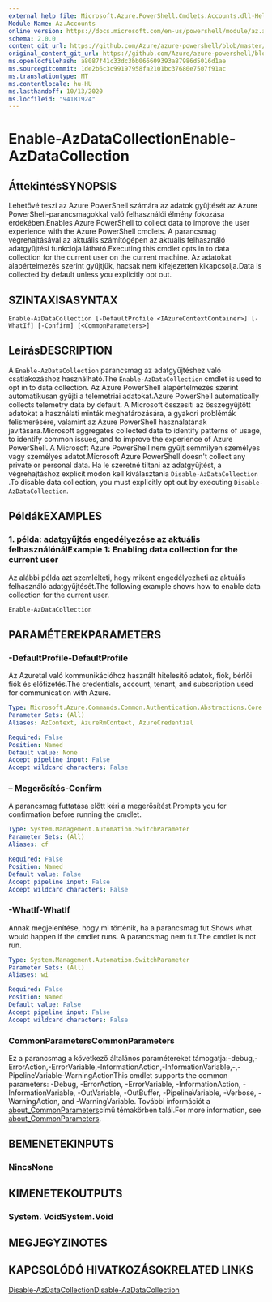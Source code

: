 ```yaml
---
external help file: Microsoft.Azure.PowerShell.Cmdlets.Accounts.dll-Help.xml
Module Name: Az.Accounts
online version: https://docs.microsoft.com/en-us/powershell/module/az.accounts/enable-azdatacollection
schema: 2.0.0
content_git_url: https://github.com/Azure/azure-powershell/blob/master/src/Accounts/Accounts/help/Enable-AzDataCollection.md
original_content_git_url: https://github.com/Azure/azure-powershell/blob/master/src/Accounts/Accounts/help/Enable-AzDataCollection.md
ms.openlocfilehash: a8087f41c33dc3bb066609393a87986d5016d1ae
ms.sourcegitcommit: 1de2b6c3c99197958fa2101bc37680e7507f91ac
ms.translationtype: MT
ms.contentlocale: hu-HU
ms.lasthandoff: 10/13/2020
ms.locfileid: "94181924"
---
```

# <span data-ttu-id="cc41a-101">Enable-AzDataCollection</span><span class="sxs-lookup"><span data-stu-id="cc41a-101">Enable-AzDataCollection</span></span>

## <span data-ttu-id="cc41a-102">Áttekintés</span><span class="sxs-lookup"><span data-stu-id="cc41a-102">SYNOPSIS</span></span>
<span data-ttu-id="cc41a-103">Lehetővé teszi az Azure PowerShell számára az adatok gyűjtését az Azure PowerShell-parancsmagokkal való felhasználói élmény fokozása érdekében.</span><span class="sxs-lookup"><span data-stu-id="cc41a-103">Enables Azure PowerShell to collect data to improve the user experience with the Azure PowerShell cmdlets.</span></span> <span data-ttu-id="cc41a-104">A parancsmag végrehajtásával az aktuális számítógépen az aktuális felhasználó adatgyűjtési funkciója látható.</span><span class="sxs-lookup"><span data-stu-id="cc41a-104">Executing this cmdlet opts in to data collection for the current user on the current machine.</span></span> <span data-ttu-id="cc41a-105">Az adatokat alapértelmezés szerint gyűjtjük, hacsak nem kifejezetten kikapcsolja.</span><span class="sxs-lookup"><span data-stu-id="cc41a-105">Data is collected by default unless you explicitly opt out.</span></span>

## <span data-ttu-id="cc41a-106">SZINTAXISA</span><span class="sxs-lookup"><span data-stu-id="cc41a-106">SYNTAX</span></span>

```
Enable-AzDataCollection [-DefaultProfile <IAzureContextContainer>] [-WhatIf] [-Confirm] [<CommonParameters>]
```

## <span data-ttu-id="cc41a-107">Leírás</span><span class="sxs-lookup"><span data-stu-id="cc41a-107">DESCRIPTION</span></span>

<span data-ttu-id="cc41a-108">A `Enable-AzDataCollection` parancsmag az adatgyűjtéshez való csatlakozáshoz használható.</span><span class="sxs-lookup"><span data-stu-id="cc41a-108">The `Enable-AzDataCollection` cmdlet is used to opt in to data collection.</span></span> <span data-ttu-id="cc41a-109">Az Azure PowerShell alapértelmezés szerint automatikusan gyűjti a telemetriai adatokat.</span><span class="sxs-lookup"><span data-stu-id="cc41a-109">Azure PowerShell automatically collects telemetry data by default.</span></span> <span data-ttu-id="cc41a-110">A Microsoft összesíti az összegyűjtött adatokat a használati minták meghatározására, a gyakori problémák felismerésére, valamint az Azure PowerShell használatának javítására.</span><span class="sxs-lookup"><span data-stu-id="cc41a-110">Microsoft aggregates collected data to identify patterns of usage, to identify common issues, and to improve the experience of Azure PowerShell.</span></span>
<span data-ttu-id="cc41a-111">A Microsoft Azure PowerShell nem gyűjt semmilyen személyes vagy személyes adatot.</span><span class="sxs-lookup"><span data-stu-id="cc41a-111">Microsoft Azure PowerShell doesn't collect any private or personal data.</span></span> <span data-ttu-id="cc41a-112">Ha le szeretné tiltani az adatgyűjtést, a végrehajtáshoz explicit módon kell kiválasztania `Disable-AzDataCollection` .</span><span class="sxs-lookup"><span data-stu-id="cc41a-112">To disable data collection, you must explicitly opt out by executing `Disable-AzDataCollection`.</span></span>

## <span data-ttu-id="cc41a-113">Példák</span><span class="sxs-lookup"><span data-stu-id="cc41a-113">EXAMPLES</span></span>

### <span data-ttu-id="cc41a-114">1. példa: adatgyűjtés engedélyezése az aktuális felhasználónál</span><span class="sxs-lookup"><span data-stu-id="cc41a-114">Example 1: Enabling data collection for the current user</span></span>

<span data-ttu-id="cc41a-115">Az alábbi példa azt szemlélteti, hogy miként engedélyezheti az aktuális felhasználó adatgyűjtését.</span><span class="sxs-lookup"><span data-stu-id="cc41a-115">The following example shows how to enable data collection for the current user.</span></span>

```powershell
Enable-AzDataCollection
```

## <span data-ttu-id="cc41a-116">PARAMÉTEREK</span><span class="sxs-lookup"><span data-stu-id="cc41a-116">PARAMETERS</span></span>

### <span data-ttu-id="cc41a-117">-DefaultProfile</span><span class="sxs-lookup"><span data-stu-id="cc41a-117">-DefaultProfile</span></span>

<span data-ttu-id="cc41a-118">Az Azuretal való kommunikációhoz használt hitelesítő adatok, fiók, bérlői fiók és előfizetés.</span><span class="sxs-lookup"><span data-stu-id="cc41a-118">The credentials, account, tenant, and subscription used for communication with Azure.</span></span>

```yaml
Type: Microsoft.Azure.Commands.Common.Authentication.Abstractions.Core.IAzureContextContainer
Parameter Sets: (All)
Aliases: AzContext, AzureRmContext, AzureCredential

Required: False
Position: Named
Default value: None
Accept pipeline input: False
Accept wildcard characters: False
```

### <span data-ttu-id="cc41a-119">– Megerősítés</span><span class="sxs-lookup"><span data-stu-id="cc41a-119">-Confirm</span></span>

<span data-ttu-id="cc41a-120">A parancsmag futtatása előtt kéri a megerősítést.</span><span class="sxs-lookup"><span data-stu-id="cc41a-120">Prompts you for confirmation before running the cmdlet.</span></span>

```yaml
Type: System.Management.Automation.SwitchParameter
Parameter Sets: (All)
Aliases: cf

Required: False
Position: Named
Default value: False
Accept pipeline input: False
Accept wildcard characters: False
```

### <span data-ttu-id="cc41a-121">-WhatIf</span><span class="sxs-lookup"><span data-stu-id="cc41a-121">-WhatIf</span></span>

<span data-ttu-id="cc41a-122">Annak megjelenítése, hogy mi történik, ha a parancsmag fut.</span><span class="sxs-lookup"><span data-stu-id="cc41a-122">Shows what would happen if the cmdlet runs.</span></span> <span data-ttu-id="cc41a-123">A parancsmag nem fut.</span><span class="sxs-lookup"><span data-stu-id="cc41a-123">The cmdlet is not run.</span></span>

```yaml
Type: System.Management.Automation.SwitchParameter
Parameter Sets: (All)
Aliases: wi

Required: False
Position: Named
Default value: False
Accept pipeline input: False
Accept wildcard characters: False
```

### <span data-ttu-id="cc41a-124">CommonParameters</span><span class="sxs-lookup"><span data-stu-id="cc41a-124">CommonParameters</span></span>

<span data-ttu-id="cc41a-125">Ez a parancsmag a következő általános paramétereket támogatja:-debug,-ErrorAction,-ErrorVariable,-InformationAction,-InformationVariable,-,-PipelineVariable-WarningAction</span><span class="sxs-lookup"><span data-stu-id="cc41a-125">This cmdlet supports the common parameters: -Debug, -ErrorAction, -ErrorVariable, -InformationAction, -InformationVariable, -OutVariable, -OutBuffer, -PipelineVariable, -Verbose, -WarningAction, and -WarningVariable.</span></span> <span data-ttu-id="cc41a-126">További információt a [about_CommonParameters](/powershell/module/microsoft.powershell.core/about/about_commonparameters)című témakörben talál.</span><span class="sxs-lookup"><span data-stu-id="cc41a-126">For more information, see [about_CommonParameters](/powershell/module/microsoft.powershell.core/about/about_commonparameters).</span></span>

## <span data-ttu-id="cc41a-127">BEMENETEK</span><span class="sxs-lookup"><span data-stu-id="cc41a-127">INPUTS</span></span>

### <span data-ttu-id="cc41a-128">Nincs</span><span class="sxs-lookup"><span data-stu-id="cc41a-128">None</span></span>

## <span data-ttu-id="cc41a-129">KIMENETEK</span><span class="sxs-lookup"><span data-stu-id="cc41a-129">OUTPUTS</span></span>

### <span data-ttu-id="cc41a-130">System. Void</span><span class="sxs-lookup"><span data-stu-id="cc41a-130">System.Void</span></span>

## <span data-ttu-id="cc41a-131">MEGJEGYZI</span><span class="sxs-lookup"><span data-stu-id="cc41a-131">NOTES</span></span>

## <span data-ttu-id="cc41a-132">KAPCSOLÓDÓ HIVATKOZÁSOK</span><span class="sxs-lookup"><span data-stu-id="cc41a-132">RELATED LINKS</span></span>

[<span data-ttu-id="cc41a-133">Disable-AzDataCollection</span><span class="sxs-lookup"><span data-stu-id="cc41a-133">Disable-AzDataCollection</span></span>](./Disable-AzDataCollection.md)
